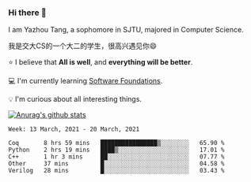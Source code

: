 ### Hi there 👋
I am Yazhou Tang, a sophomore in SJTU, majored in Computer Science.

我是交大CS的一个大二的学生，很高兴遇见你:smile:

:star: I believe that **All is well**, and **everything will be better**.

:computer: I'm currently learning [Software Foundations](https://softwarefoundations.cis.upenn.edu/).

:bulb: I'm curious about all interesting things.

[![Anurag's github stats](https://github-readme-stats.vercel.app/api?username=ADSWT518&count_private=true)](https://github.com/anuraghazra/github-readme-stats)

<!--START_SECTION:waka-->
```text
Week: 13 March, 2021 - 20 March, 2021

Coq       8 hrs 59 mins   ████████████████▒░░░░░░░░   65.90 % 
Python    2 hrs 19 mins   ████▒░░░░░░░░░░░░░░░░░░░░   17.01 % 
C++       1 hr 3 mins     ██░░░░░░░░░░░░░░░░░░░░░░░   07.77 % 
Other     37 mins         █░░░░░░░░░░░░░░░░░░░░░░░░   04.58 % 
Verilog   28 mins         █░░░░░░░░░░░░░░░░░░░░░░░░   03.43 % 
```
<!--END_SECTION:waka-->

<!--
**ADSWT518/ADSWT518** is a ✨ _special_ ✨ repository because its `README.md` (this file) appears on your GitHub profile.

Here are some ideas to get you started:

- 🔭 I’m currently working on ...
- 🌱 I’m currently learning ...
- 👯 I’m looking to collaborate on ...
- 🤔 I’m looking for help with ...
- 💬 Ask me about ...
- 📫 How to reach me: ...
- 😄 Pronouns: ...
- ⚡ Fun fact: ...
-->
